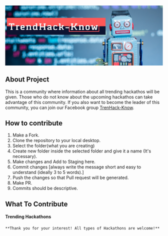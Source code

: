 
<p align="center">
  <img src="https://github.com/ShravanMeena/TrendHackKnow/blob/master/TrendHackKnowLogo.jpg?raw=true" alt="TrendHackKnowLogo"/>
</p>

## About Project

This is a community where information about all trending hackathos will be given. Those who do not know about the upcoming hackathos can take advantage of this community. If you also want to become the leader of this community, you can join our Facebook group [TrenHack-Know](https://www.facebook.com/groups/934603130244634/).

## How to contribute
 1. Make a Fork.
 2. Clone the repository to your local desktop.
 3. Select the folder(what you are creating)
 4. Create new folder inside the selected folder and give it a name (It's necessary).
 5. Make changes and Add to Staging here.
 6. Commit changes [always write the message short and easy to understand (ideally 3 to 5 words).]
 7. Push the changes so that Pull request will be generated.
 8. Make PR.
 9. Commits should be descriptive.

## What To Contribute

#### Trending Hackathons



```**Thank you for your interest! All types of Hackathons are welcome!**```
